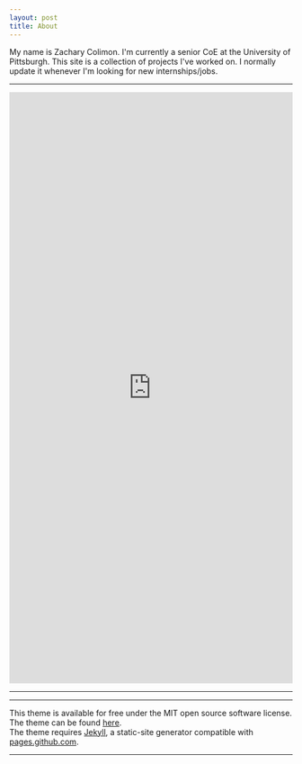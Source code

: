 ```yaml
---
layout: post
title: About
---
```


<p>
My name is Zachary Colimon. I'm currently a senior CoE at the University of Pittsburgh. This site is a collection of projects I've worked on. I normally update it whenever I'm looking for new internships/jobs.
</p>

<hr>
<p>
<iframe src="https://onedrive.live.com/embed?cid=943E73C15B68195F&resid=943E73C15B68195F%212251&authkey=AEvTImKs8NFnExY&em=2" width=100% height=1050 frameborder="0" scrolling="no"></iframe>
</p>
<hr>
<hr>
<p>
This theme is available for free under the MIT open source software license.
<br>
The theme can be found <a href="https://github.com/benradford/Slate-and-Simple-Jekyll-Theme">here</a>.
<br>
The theme requires <a href="https://jekyllrb.com">Jekyll</a>, a static-site generator compatible with <a href="https://pages.github.com">pages.github.com</a>.
</p>

<hr>
